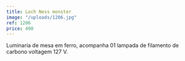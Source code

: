 ```yaml
---
title: Loch Ness monster
image: "/uploads/1206.jpg"
ref: 1206
price: 490
---
```


Luminaria de mesa em ferro, acompanha 01 lampada de filamento de carbono voltagem 127 V.
